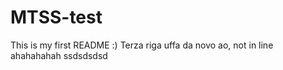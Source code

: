 # MTSS-test
This is my first README :)
Terza riga uffa da novo ao, not in line
ahahahahah
ssdsdsdsd
